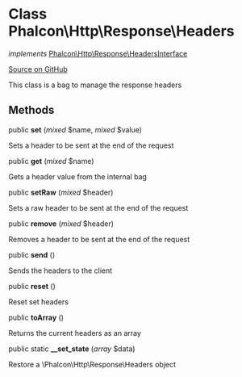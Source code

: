 # Class **Phalcon\\Http\\Response\\Headers**

*implements* [Phalcon\Http\Response\HeadersInterface](/en/3.1.2/api/Phalcon_Http_Response_HeadersInterface)

<a href="https://github.com/phalcon/cphalcon/blob/master/phalcon/http/response/headers.zep" class="btn btn-default btn-sm">Source on GitHub</a>

This class is a bag to manage the response headers

## Methods

public **set** (*mixed* $name, *mixed* $value)

Sets a header to be sent at the end of the request

public **get** (*mixed* $name)

Gets a header value from the internal bag

public **setRaw** (*mixed* $header)

Sets a raw header to be sent at the end of the request

public **remove** (*mixed* $header)

Removes a header to be sent at the end of the request

public **send** ()

Sends the headers to the client

public **reset** ()

Reset set headers

public **toArray** ()

Returns the current headers as an array

public static **__set_state** (*array* $data)

Restore a \\Phalcon\\Http\\Response\\Headers object